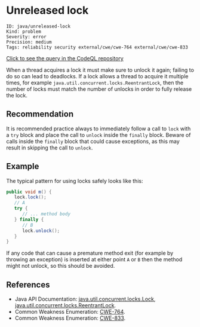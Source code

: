 # Unreleased lock

```
ID: java/unreleased-lock
Kind: problem
Severity: error
Precision: medium
Tags: reliability security external/cwe/cwe-764 external/cwe/cwe-833

```
[Click to see the query in the CodeQL repository](https://github.com/github/codeql/tree/main/java/ql/src/Likely%20Bugs/Concurrency/UnreleasedLock.ql)

When a thread acquires a lock it must make sure to unlock it again; failing to do so can lead to deadlocks. If a lock allows a thread to acquire it multiple times, for example `java.util.concurrent.locks.ReentrantLock`, then the number of locks must match the number of unlocks in order to fully release the lock.


## Recommendation
It is recommended practice always to immediately follow a call to `lock` with a `try` block and place the call to `unlock` inside the `finally` block. Beware of calls inside the `finally` block that could cause exceptions, as this may result in skipping the call to `unlock`.


## Example
The typical pattern for using locks safely looks like this:


```java
public void m() {
   lock.lock();
   // A
   try {
      // ... method body
   } finally {
      // B
      lock.unlock();
   }
}
```
If any code that can cause a premature method exit (for example by throwing an exception) is inserted at either point `A` or `B` then the method might not unlock, so this should be avoided.


## References
* Java API Documentation: [java.util.concurrent.locks.Lock](http://docs.oracle.com/javase/8/docs/api/java/util/concurrent/locks/Lock.html), [java.util.concurrent.locks.ReentrantLock](http://docs.oracle.com/javase/8/docs/api/java/util/concurrent/locks/ReentrantLock.html).
* Common Weakness Enumeration: [CWE-764](https://cwe.mitre.org/data/definitions/764.html).
* Common Weakness Enumeration: [CWE-833](https://cwe.mitre.org/data/definitions/833.html).